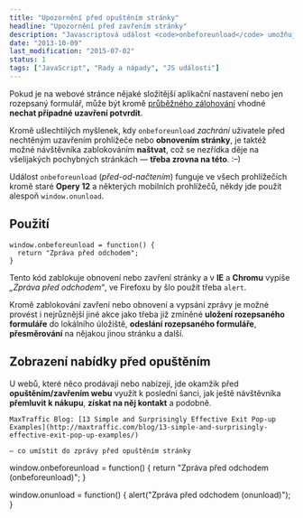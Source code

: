 ```yaml
---
title: "Upozornění před opuštěním stránky"
headline: "Upozornění před zavřením stránky"
description: "Javascriptová událost <code>onbeforeunload</code> umožňuje pozastavit uzavření/obnovení stránky."
date: "2013-10-09"
last_modification: "2015-07-02"
status: 1
tags: ["JavaScript", "Rady a nápady", "JS události"]
---
```


Pokud je na webové stránce nějaké složitější aplikační nastavení nebo jen rozepsaný formulář, může být kromě [průběžného zálohování](/zalohovani-formularu) vhodné **nechat případné uzavření potvrdit**.

Kromě ušlechtilých myšlenek, kdy `onbeforeunload` *zachrání* uživatele před nechtěným uzavřením prohlížeče nebo **obnovením stránky**, je taktéž možné návštěvníka zablokováním **naštvat**, což se nezřídka děje na všelijakých pochybných stránkách — **třeba zrovna na této**. :–)

Událost `onbeforeunload` (*před-od-načtením*) funguje ve všech prohlížečích kromě staré **Opery 12** a některých mobilních prohlížečů, někdy jde použít alespoň `window.onunload`.

## Použití

```
window.onbeforeunload = function() {
  return "Zpráva před odchodem";
}
```

Tento kód zablokuje obnovení nebo zavření stránky a v **IE** a **Chromu** vypíše *„Zpráva před odchodem“*, ve Firefoxu by šlo použít třeba `alert`.

Kromě zablokování zavření nebo obnovení a vypsání zprávy je možné provést i nejrůznější jiné akce jako třeba již zmíněné **uložení rozepsaného formuláře** do lokálního úložiště, **odeslání rozepsaného formuláře**, **přesměrování** na nějakou jinou stránku a další.

## Zobrazení nabídky před opuštěním

U webů, které něco prodávají nebo nabízejí, jde okamžik před **opuštěním/zavřením webu** využít k poslední šanci, jak ještě návštěvníka **přemluvit k nákupu**, **získat na něj kontakt** a podobně.

    MaxTraffic Blog: [13 Simple and Surprisingly Effective Exit Pop-up Examples](http://maxtraffic.com/blog/13-simple-and-surprisingly-effective-exit-pop-up-examples/)

    — co umístit do zprávy před opuštěním stránky

window.onbeforeunload = function() {
  return "Zpráva před odchodem (onbeforeunload)";
}

window.onunload = function() {
  alert("Zpráva před odchodem (onunload)");
}